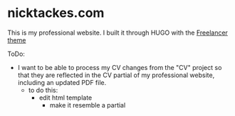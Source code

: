 # nicktackes.com

This is my professional website. I built it through HUGO with the [Freelancer theme](https://github.com/digitalcraftsman/hugo-freelancer-theme)


ToDo:
 - I want to be able to process my CV changes from the "CV" project so that they are reflected in the CV partial of my professional website, including an updated PDF file.
   - to do this:
     - edit html template
       - make it resemble a partial
